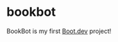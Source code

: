 # bookbot

BookBot is my first [Boot.dev](https://www.boot.dev) project!                                            

